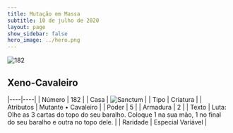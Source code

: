 ```yaml
---
title: Mutação em Massa
subtitle: 10 de julho de 2020
layout: page
show_sidebar: false
hero_image: ../hero.png
---
```


![182](https://cdn.keyforgegame.com/media/card_front/pt/479_182_FG4GCQVXH24M_pt.png)

## Xeno-Cavaleiro

|----|----|
| Número | 182 |
| Casa | ![Sanctum](https://archonarcana.com/images/thumb/c/c7/Sanctum.png/22px-Sanctum.png "Santuário") |
| Tipo | Criatura |
| Atributos | Mutante • Cavaleiro |
| Poder | 5 |
| Armadura | 2 |
| Texto | Luta: Olhe as 3 cartas do topo do seu baralho. Coloque 1 na sua mão, 1 no final do seu baralho e outra no topo dele. |
| Raridade | Especial Variável |
